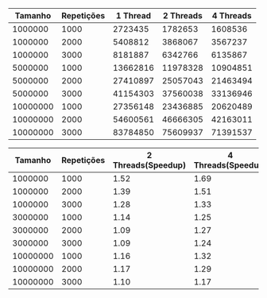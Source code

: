 | Tamanho  | Repetições | 1 Thread | 2 Threads | 4 Threads |
| -------- | ---------- | -------- | --------- | --------- |
| 1000000  | 1000       | 2723435  | 1782653   | 1608536   |
| 1000000  | 2000       | 5408812  | 3868067   | 3567237   |
| 1000000  | 3000       | 8181887  | 6342766   | 6135867   |
| 5000000  | 1000       | 13662816 | 11978328  | 10904851  |
| 5000000  | 2000       | 27410897 | 25057043  | 21463494  |
| 5000000  | 3000       | 41154303 | 37560038  | 33136946  |
| 10000000 | 1000       | 27356148 | 23436885  | 20620489  |
| 10000000 | 2000       | 54600561 | 46666305  | 42163011  |
| 10000000 | 3000       | 83784850 | 75609937  | 71391537  |

| Tamanho  | Repetições | 2 Threads(Speedup) | 4 Threads(Speedup) |
| -------- | ---------- | ------------------ | ------------------ |
| 1000000  | 1000       | 1.52               | 1.69               |
| 1000000  | 2000       | 1.39               | 1.51               |
| 1000000  | 3000       | 1.28               | 1.33               |
| 3000000  | 1000       | 1.14               | 1.25               |
| 3000000  | 2000       | 1.09               | 1.27               |
| 3000000  | 3000       | 1.09               | 1.24               |
| 10000000 | 1000       | 1.16               | 1.32               |
| 10000000 | 2000       | 1.17               | 1.29               |
| 10000000 | 3000       | 1.10               | 1.17               |